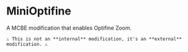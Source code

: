 # MiniOptifine
A MCBE modification that enables Optifine Zoom. <br>
```
⚠ This is not an **internal** modification, it's an **external** modification. ⚠
```
